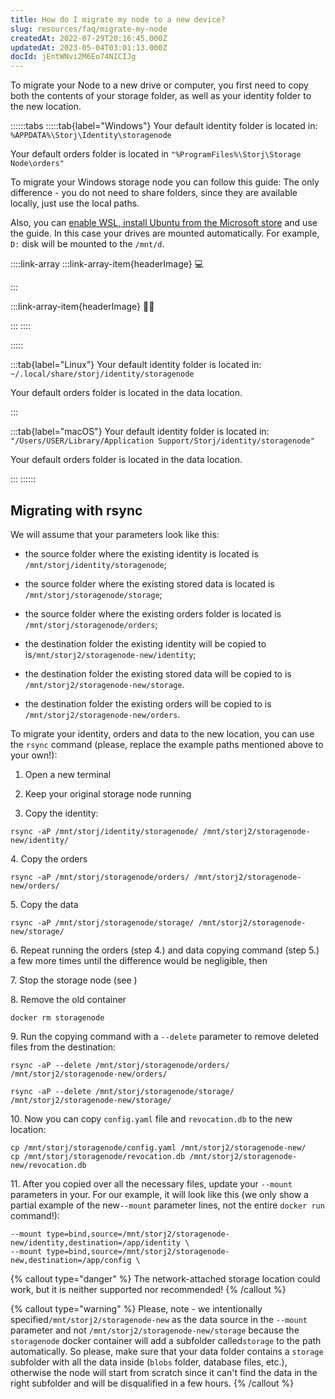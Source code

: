 ```yaml
---
title: How do I migrate my node to a new device?
slug: resources/faq/migrate-my-node
createdAt: 2022-07-29T20:16:45.000Z
updatedAt: 2023-05-04T03:01:13.000Z
docId: jEntWNvi2M6Eo74NICIJg
---
```


To migrate your Node to a new drive or computer, you first need to copy both the contents of your storage folder, as well as your identity folder to the new location.

::::::tabs
:::::tab{label="Windows"}
Your default identity folder is located in: `%APPDATA%\Storj\Identity\storagenode`

Your default orders folder is located in `"%ProgramFiles%\Storj\Storage Node\orders"`



To migrate your Windows storage node you can follow this guide: [](docId\:NGHe10jmn-kdgzTf3FUz0) The only difference - you do not need to share folders, since they are available locally, just use the local paths.



Also, you can [enable WSL, install Ubuntu from the Microsoft store](https://docs.microsoft.com/en-us/windows/wsl/install-win10) and use the [](docId\:jEntWNvi2M6Eo74NICIJg) guide. In this case your drives are mounted automatically. For example, `D:` disk will be mounted to the `/mnt/d`.



::::link-array
:::link-array-item{headerImage}
💻

[](docId\:PsB_5Yp43KeN0DszuE2DN)
:::

:::link-array-item{headerImage}
✍🏼

[](docId\:aKZt7A92CnGjPy1JY1YpF)&#x20;
:::
::::


:::::

:::tab{label="Linux"}
Your default identity folder is located in: `~/.local/share/storj/identity/storagenode`

Your default orders folder is located in the data location.

&#x20;[](docId\:jEntWNvi2M6Eo74NICIJg)
:::

:::tab{label="macOS"}
Your default identity folder is located in: `"/Users/USER/Library/Application Support/Storj/identity/storagenode"`

Your default orders folder is located in the data location.

[](docId\:jEntWNvi2M6Eo74NICIJg)
:::
::::::

## Migrating with rsync

We will assume that your parameters look like this:

*   the source folder where the existing identity is located is `/mnt/storj/identity/storagenode`;&#x20;

*   the source folder where the existing stored data is located is `/mnt/storj/storagenode/storage`;

*   the source folder where the existing orders folder is located is `/mnt/storj/storagenode/orders`;

*   the destination folder the existing identity will be copied to is`/mnt/storj2/storagenode-new/identity`;

*   the destination folder the existing stored data will be copied to is `/mnt/storj2/storagenode-new/storage`.

*   the destination folder the existing orders will be copied to is `/mnt/storj2/storagenode-new/orders`.

To migrate your identity, orders and data to the new location, you can use the `rsync` command (please, replace the example paths mentioned above to your own!):

1.  Open a new terminal

2.  Keep your original storage node running

3.  Copy the identity:

```shell
rsync -aP /mnt/storj/identity/storagenode/ /mnt/storj2/storagenode-new/identity/
```

4\. Copy the orders

```shell
rsync -aP /mnt/storj/storagenode/orders/ /mnt/storj2/storagenode-new/orders/
```

5\. Copy the data

```shell
rsync -aP /mnt/storj/storagenode/storage/ /mnt/storj2/storagenode-new/storage/
```

6\. Repeat running the orders (step 4.) and data copying command (step 5.) a few more times until the difference would be negligible, then

7\. Stop the storage node (see [](docId\:Zh_lD6UPciHT53wOWuAoD) )

8\. Remove the old container

```shell
docker rm storagenode
```

9\. Run the copying command with a `--delete` parameter to remove deleted files from the destination:

```shell
rsync -aP --delete /mnt/storj/storagenode/orders/ /mnt/storj2/storagenode-new/orders/
```

```shell
rsync -aP --delete /mnt/storj/storagenode/storage/ /mnt/storj2/storagenode-new/storage/
```

10\. Now you can copy `config.yaml` file and `revocation.db` to the new location:

```shell
cp /mnt/storj/storagenode/config.yaml /mnt/storj2/storagenode-new/
cp /mnt/storj/storagenode/revocation.db /mnt/storj2/storagenode-new/revocation.db
```

11\. After you copied over all the necessary files, update your `--mount` parameters in your[](docId\:HaDkV_0aWg9OJoBe53o-J). For our example, it will look like this (we only show a partial example of the new`--mount` parameter lines, not the entire `docker run` command!):

```shell
--mount type=bind,source=/mnt/storj2/storagenode-new/identity,destination=/app/identity \
--mount type=bind,source=/mnt/storj2/storagenode-new,destination=/app/config \
```

{% callout type="danger"  %} 
The network-attached storage location could work, but it is neither supported nor recommended!
{% /callout %}

{% callout type="warning"  %} 
Please, note - we intentionally specified`/mnt/storj2/storagenode-new` as the data source in the `--mount` parameter and not `/mnt/storj2/storagenode-new/storage` because the `storagenode` docker container will add a subfolder called`storage` to the path automatically. So please, make sure that your data folder contains a `storage` subfolder with all the data inside (`blobs` folder, database files, etc.), otherwise the node will start from scratch since it can't find the data in the right subfolder and will be disqualified in a few hours.
{% /callout %}

